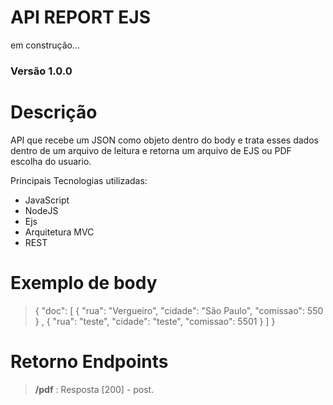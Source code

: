 

# API REPORT EJS

em construção...

  

### Versão 1.0.0


# Descrição

API que recebe um JSON como objeto dentro do body e trata esses dados dentro de um arquivo de leitura e retorna um arquivo de EJS ou PDF escolha do usuario.

Principais Tecnologias utilizadas:

- JavaScript
- NodeJS
- Ejs
- Arquitetura MVC
- REST


# Exemplo de body
>  { 
    "doc": 
	[
		{ 
        "rua": "Vergueiro", 
        "cidade": "São Paulo",
			  "comissao": 550
    } ,
			{ 
        "rua": "teste", 
        "cidade": "teste",
			  "comissao": 5501
    } 
		]
}

# Retorno Endpoints


> **/pdf** : Resposta [200]<ok> - post.


